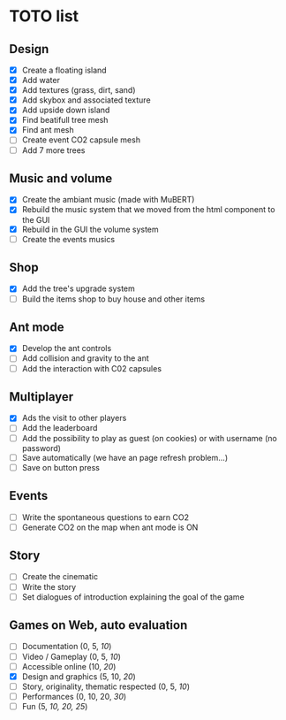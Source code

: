 # TOTO list
## Design
- [x] Create a floating island
- [x] Add water
- [x] Add textures (grass, dirt, sand)
- [x] Add skybox and associated texture
- [x] Add upside down island
- [x] Find beatifull tree mesh
- [x] Find ant mesh
- [ ] Create event CO2 capsule mesh
- [ ] Add 7 more trees

## Music and volume
- [x] Create the ambiant music (made with MuBERT)
- [x] Rebuild the music system that we moved from the html component to the GUI
- [x] Rebuild in the GUI the volume system
- [ ] Create the events musics

## Shop
- [x] Add the tree's upgrade system
- [ ] Build the items shop to buy house and other items

## Ant mode
- [x] Develop the ant controls
- [ ] Add collision and gravity to the ant
- [ ] Add the interaction with C02 capsules

## Multiplayer
- [x] Ads the visit to other players
- [ ] Add the leaderboard
- [ ] Add the possibility to play as guest (on cookies) or with username (no password)
- [ ] Save automatically (we have an page refresh problem...)
- [ ] Save on button press

## Events
- [ ] Write the spontaneous questions to earn CO2
- [ ] Generate CO2 on the map when ant mode is ON

## Story
- [ ] Create the cinematic
- [ ] Write the story
- [ ] Set dialogues of introduction explaining the goal of the game

## Games on Web, auto evaluation
- [ ] Documentation (0, 5, *10*)
- [ ] Video / Gameplay (0, 5, *10*)
- [ ] Accessible online (10, *20*)
- [X] Design and graphics (5, 10, *20*)
- [ ] Story, originality, thematic respected (0, 5, *10*)
- [ ] Performances (0, 10, 20, *30*)
- [ ] Fun (5, *10, 20, 25*)